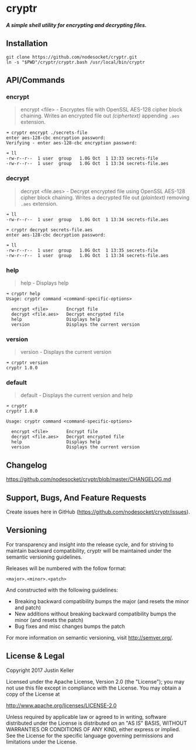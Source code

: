 # cryptr

##### A simple shell utility for encrypting and decrypting files.

## Installation

```
git clone https://github.com/nodesocket/cryptr.git
ln -s "$PWD"/cryptr/cryptr.bash /usr/local/bin/cryptr
```

## API/Commands

### encrypt

> encrypt \<file\> - Encryptes file with OpenSSL AES-128 cipher block chaining. Writes an encrypted file out *(ciphertext)* appending `.aes` extension.

```
➜ cryptr encrypt ./secrets-file
enter aes-128-cbc encryption password:
Verifying - enter aes-128-cbc encryption password:
```

```
➜ ll
-rw-r--r--  1 user  group   1.0G Oct  1 13:33 secrets-file
-rw-r--r--  1 user  group   1.0G Oct  1 13:34 secrets-file.aes
```


### decrypt

> decrypt \<file.aes\> - Decrypt encrypted file using OpenSSL AES-128 cipher block chaining. Writes a decrypted file out *(plaintext)* removing `.aes` extension.

```
➜ ll
-rw-r--r--  1 user  group   1.0G Oct  1 13:34 secrets-file.aes
```

```
➜ cryptr decrypt secrets-file.aes
enter aes-128-cbc decryption password:
```

```
➜ ll
-rw-r--r--  1 user  group   1.0G Oct  1 13:35 secrets-file
-rw-r--r--  1 user  group   1.0G Oct  1 13:34 secrets-file.aes
```

### help

> help - Displays help

```
➜ cryptr help
Usage: cryptr command <command-specific-options>

  encrypt <file>       Encrypt file
  decrypt <file.aes>   Decrypt encrypted file
  help                 Displays help
  version              Displays the current version

```

### version

> version - Displays the current version

```
➜ cryptr version
cryptr 1.0.0
```

### default

> default - Displays the current version and help

```
➜ cryptr
cryptr 1.0.0

Usage: cryptr command <command-specific-options>

  encrypt <file>       Encrypt file
  decrypt <file.aes>   Decrypt encrypted file
  help                 Displays help
  version              Displays the current version

```

## Changelog

https://github.com/nodesocket/cryptr/blob/master/CHANGELOG.md

## Support, Bugs, And Feature Requests

Create issues here in GitHub (https://github.com/nodesocket/cryptr/issues).

## Versioning

For transparency and insight into the release cycle, and for striving to maintain backward compatibility, cryptr will be maintained under the semantic versioning guidelines.

Releases will be numbered with the follow format:

`<major>.<minor>.<patch>`

And constructed with the following guidelines:

+ Breaking backward compatibility bumps the major (and resets the minor and patch)
+ New additions without breaking backward compatibility bumps the minor (and resets the patch)
+ Bug fixes and misc changes bumps the patch

For more information on semantic versioning, visit http://semver.org/.

## License & Legal

Copyright 2017 Justin Keller

Licensed under the Apache License, Version 2.0 (the "License");
you may not use this file except in compliance with the License.
You may obtain a copy of the License at

http://www.apache.org/licenses/LICENSE-2.0

Unless required by applicable law or agreed to in writing, software
distributed under the License is distributed on an "AS IS" BASIS,
WITHOUT WARRANTIES OR CONDITIONS OF ANY KIND, either express or implied.
See the License for the specific language governing permissions and
limitations under the License.
